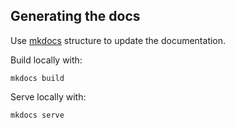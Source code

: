 Generating the docs
----------

Use [mkdocs](http://www.mkdocs.org/) structure to update the documentation. 

Build locally with:

    mkdocs build

Serve locally with:

    mkdocs serve